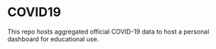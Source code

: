 # COVID19
This repo hosts aggregated official COVID-19 data to host a personal dashboard for educational use.
